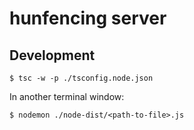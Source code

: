 # hunfencing server

## Development

```
$ tsc -w -p ./tsconfig.node.json
```

In another terminal window:

```
$ nodemon ./node-dist/<path-to-file>.js
```
